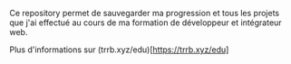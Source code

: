 Ce repository permet de sauvegarder ma progression et tous les projets que j'ai effectué au cours de ma formation de développeur et intégrateur web.

Plus d'informations sur (trrb.xyz/edu)[https://trrb.xyz/edu]
